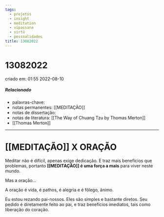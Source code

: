 ```yaml
---
tags:
  - projetos
  - insight
  - meditation
  - vipassana
  - virtú
  - pessoalidades
title: 13082022
---
```

# 13082022
criado em: 01:55 2022-08-10

##### Relacionado
- palavras-chave:
- notas permanentes: [[MEDITAÇÃO]]
- notas de dissertação:
- notas de literatura: [[The Way of Chuang Tzu by Thomas Merton]]
- [[Thomas Merton]]

---
# [[MEDITAÇÃO]] X ORAÇÃO


Meditar não é difícil, apenas exige dedicação. E traz mais benefícios que problemas, portanto **[[MEDITAÇÃO]] é uma força a mais** para viver neste mundo.

Mas a oração...

A oração é vida, é pathos, é alegria e é fôlego, ânimo.

Eu estou rezando pai-nossos. Eles são simples e bastante diretos. Seu pedido é diretamente feito ao pai, e traz benefícios imediatos, tais como liberação do coração.
